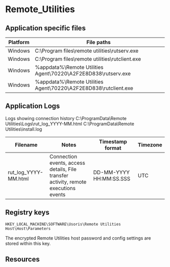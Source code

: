 # Remote_Utilities

## Application specific files

|Platform|File paths|
|-|-|
|Windows|C:\Program files\remote utilities\rutserv.exe
|Windows|C:\Program files\remote utilities\rutclient.exe
|Windows|%appdata%\Remote Utilities Agent\70220\A2F2E8D838\rutserv.exe
|Windows|%appdata%\Remote Utilities Agent\70220\A2F2E8D838\rutclient.exe

## Application Logs

Logs showing connection history
C:\ProgramData\Remote Utilities\Logs\rut_log_YYYY-MM.html
C:\ProgramData\Remote Utilities\install.log

|Filename|Notes|Timestamp format|Timezone
|-|-|-|-|
|rut_log_YYYY-MM.html|Connection events, access details, File transfer activity, remote executions events|DD-MM-YYYY HH:MM:SS.SSS|UTC
 
## Registry keys

`HKEY_LOCAL_MACHINE\SOFTWARE\Usoris\Remote Utilities Host\Host\Parameters`

The encrypted Remote Utilities host password and config settings are stored within this key.

## Resources
[^1]: [Remote access tool or trojan? How to detect misbehaving RATs](https://redcanary.com/blog/misbehaving-rats/)
[^2]: [RMM – Level.io: Forensic Artifacts and Evidence](https://www.remoteutilities.com/support/docs/logging/)
